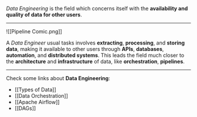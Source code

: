 *Data Engineering* is the field which concerns itself with the **availability and quality of data for other users**. 
___
![[Pipeline Comic.png]]

A *Data Engineer* usual tasks involves **extracting**, **processing**, and **storing data**, making it available to other users through **APIs**, **databases**, **automation**, and **distributed systems**. This leads the field much closer to the **architecture** and **infrastructure** of data, like **orchestration**, **pipelines**. 
___
Check some links about **Data Engineering**:
- [[Types of Data]]
- [[Data Orchestration]]
- [[Apache Airflow]]
- [[DAGs]]
